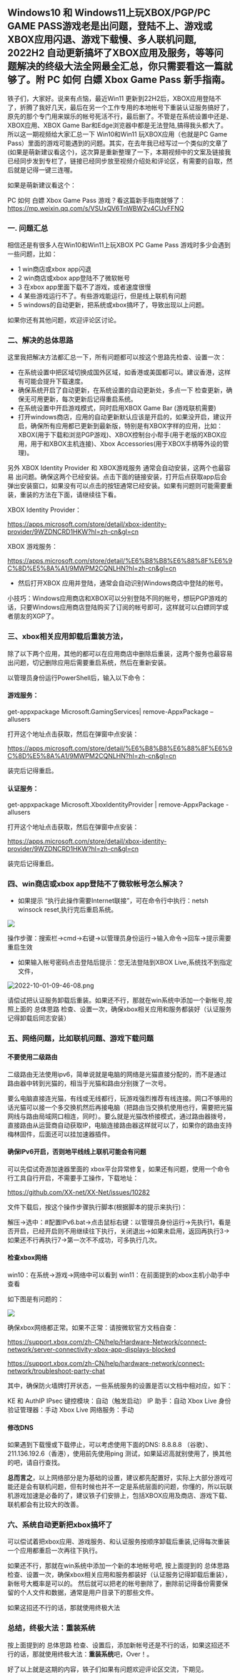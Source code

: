 ## Windows10 和 Windows11上玩XBOX/PGP/PC GAME PASS游戏老是出问题，登陆不上、游戏或XBOX应用闪退、游戏下载慢、多人联机问题, 2022H2 自动更新搞坏了XBOX应用及服务，等等问题解决的终级大法全网最全汇总，你只需要看这一篇就够了。附 PC 如何 白嫖 Xbox Game Pass 新手指南。


铁子们，大家好。说来有点恼，最近Win11 更新到22H2后，XBOX应用登陆不了，折腾了我好几天，最后在另一个工作专用的本地帐号下重装认证服务搞好了，原先的那个专门用来娱乐的帐号死活不行，最后删了。不管是在系统设置中还是、XBOX应用、XBOX Game Bar和Edge浏览器中都是无法登陆,搞得我头都大了。所以这一期视频给大家汇总一下 Win10和Win11 玩XBOX应用（也就是PC Game Pass）里面的游戏可能遇到的问题。其实，在去年我已经写过一个类似的文章了(如果是萌新建议看这个)，这次算是重新整理了一下，本期视频中的文案及链接我已经同步发到专栏了，链接已经同步放至视频介绍处和评论区，有需要的自取，然后就是记得一键三连喔。

如果是萌新建议看这个：

PC 如何 白嫖 Xbox Game Pass 游戏？看这篇新手指南就够了：https://mp.weixin.qq.com/s/VSUxQV6TnWBW2v4CUvFFNQ


### 一. 问题汇总

相信还是有很多人在Win10和Win11上玩XBOX PC Game Pass 游戏时多少会遇到一些问题，比如：

- 1 win商店或xbox app闪退
- 2 win商店或xbox app登陆不了微软帐号
- 3 在xbox app里面下载不了游戏，或者速度很慢
- 4 某些游戏运行不了。有些游戏能运行，但是线上联机有问题
- 5 windows的自动更新，把系统或xbox搞坏了，导致出现以上问题。

如果你还有其他问题，欢迎评论区讨论。

### 二、解决的总体思路

这里我把解决方法都汇总一下，所有问题都可以按这个思路先检查、设置一次：

- 在系统设置中把区域切换成国外区域，如香港或美国都可以。建议香港，这样有可能会提升下载速度。
- 确保系统开启了自动更新，在系统设置的自动更新处，多点一下 检查更新，确保无可用更新，每次更新后记得重启系统。
- 在系统设置中开启游戏模式，同时启用XBOX Game Bar (游戏联机需要)
- 打开windows商店，应用的自动更新默认应该是开启的，如果没开启，建议开启，确保所有应用都已更新到最新版，特别是有XBOX字样的应用，比如：XBOX(用于下载和浏览PGP游戏)、XBOX控制台小帮手(用于老版的XBOX应用，用于和XBOX主机连接)、Xbox Accessories(用于XBOX手柄等外设的管理)。

另外 XBOX Identity Provider 和 XBOX游戏服务 通常会自动安装，这两个也最容易 出问题。确保这两个已经安装。点击下面的链接安装，打开后点获取app后会弹出安装窗口，如果没有可以点击的按钮通常已经安装。如果有问题则可能需要重装，重装的方法在下面，请继续往下看。

XBOX Identity Provider：

https://apps.microsoft.com/store/detail/xbox-identity-provider/9WZDNCRD1HKW?hl=zh-cn&gl=cn

XBOX 游戏服务：

https://apps.microsoft.com/store/detail/%E6%B8%B8%E6%88%8F%E6%9C%8D%E5%8A%A1/9MWPM2CQNLHN?hl=zh-cn&gl=cn


- 然后打开XBOX 应用并登陆，通常会自动识别Windows商店中登陆的帐号。

小技巧：Windows应用商店和XBOX可以分别登陆不同的帐号，想玩PGP游戏的话，只要Windows应用商店登陆购买了订阅的帐号即可，这样就可以白嫖同学或者朋友的XGP了。


### 三、xbox相关应用卸载后重装方法，

除了以下两个应用，其他的都可以在应用商店中删除后重装，这两个服务也最容易出问题，切记删除应用后需要重启系统，然后在重新安装。

以管理员身份运行PowerShell后，输入以下命令：

#### 游戏服务：
get-appxpackage Microsoft.GamingServices| remove-AppxPackage –allusers

打开这个地址点击获取，然后在弹窗中点安装：

https://apps.microsoft.com/store/detail/%E6%B8%B8%E6%88%8F%E6%9C%8D%E5%8A%A1/9MWPM2CQNLHN?hl=zh-cn&gl=cn

装完后记得重启。

#### 认证服务：

get-appxpackage Microsoft.XboxIdentityProvider | remove-AppxPackage -allusers

打开这个地址点击获取，然后在弹窗中点安装：

https://apps.microsoft.com/store/detail/xbox-identity-provider/9WZDNCRD1HKW?hl=zh-cn&gl=cn

装完后记得重启。

### 四、win商店或xbox app登陆不了微软帐号怎么解决？

- 如果提示 “执行此操作需要Internet联接”，可在命令行中执行：netsh winsock reset,执行完后重启系统。

![](https://mmbiz.qpic.cn/mmbiz_png/zJnuvGvkHbbWg3dPzMcXtOZhbluBZmiasicck9dzsKhVcjAjJN2aFvHRjErQ3eVb19MraC6lCgEybR3Mg5IiaqXug/640?wx_fmt=png&wxfrom=5&wx_lazy=1&wx_co=1)

操作步骤：搜索栏->cmd->右键->以管理员身份运行->输入命令->回车->提示需要重启生效

- 如果输入帐号密码点击登陆后提示：您无法登陆到XBOX Live,系统找不到指定文件，

![](https://foruda.gitee.com/images/1664590611493444970/1a15ece5_325256.png "2022-10-01-09-46-08.png")

请偿试把认证服务卸载后重装。如果还不行，那就在win系统中添加一个新帐号,按照上面的 总体思路 检查、设置一次，确保xbox相关应用和服务都装好（认证服务记得卸载后同志安装）

### 五、网络问题，比如联机问题、游戏下载问题

#### 不要使用二级路由

二级路由无法使用ipv6，简单说就是电脑的网络是光猫直接分配的，而不是通过路由器中转到光猫的，相当于光猫和路由分别拨了一次号。

要么电脑直接连光猫，有线或无线都行，玩游戏强烈推荐有线连接。网口不够用的话光猫可以接一个多交换机然后再接电脑（把路由当交换机使用也行，需要把光猫网线与路由局域网口相连，同时）。要么就是光猫改桥接模式，通过路由器拨号，直接路由从运营商自动获取IP，电脑连接路由器这样就可以了，如果你的路由支持梅林固件，后面还可以挂加速器插件。


#### 确保IPv6开启，否则地平线线上联机可能会有问题

可以先偿试奇游加速器里面的 xbox平台异常修复，如果还有问题，使用一个命令行工具自行开启，不需要手工操作，下载地址：

https://github.com/XX-net/XX-Net/issues/10282

文件下载后，按这个操作步骤执行脚本(根据脚本的提示来执行)：

解压->选中：#配置IPv6.bat->点击鼠标右键：以管理员身份运行->先执行1，看是否开启，已经开启则不用继续往下执行，关闭退出->如果未启用，返回再执行3->如果还不行再执行7->第一次不不成功，可多执行几次。

#### 检查xbox网络

win10：在系统->游戏->网络中可以看到
win11：在前面提到的xbox主机小助手中查看

如下图是有问题的：

![](https://images.gitee.com/uploads/images/2021/0809/105852_bf01fe19_325256.png)


确保xbox网络都正常。如果不正常：请按微软官方文档自查：

https://support.xbox.com/zh-CN/help/Hardware-Network/connect-network/server-connectivity-xbox-app-displays-blocked

https://support.xbox.com/zh-CN/help/hardware-network/connect-network/troubleshoot-party-chat

其中，确保防火墙牌打开状态，一些系统服务的设置是否以文档中相对应，如下：

KE 和 AuthIP IPsec 键控模块：自动（触发启动）
IP 助手：自动
Xbox Live 身份验证管理器：手动
Xbox Live 网络服务：手动

#### 修改DNS

如果遇到下载慢或下载停止，可以考虑使用下面的DNS: 8.8.8.8 （谷歌）、211.136.192.6（香港），使用前先使用ping 测试，如果延迟高就别使用了，换其他的吧，请自行查找。

**总而言之**，以上网络部分是为基础的设置，建议都先配置好，实际上大部分游戏可能还是会有联机问题，但有时候也并不一定是系统层面的问题，你懂的，所以玩联机游戏加速是必备的了，建议铁子们安排上，包括XBOX应用及商店、游戏下载、联机都会有比较大的改善。

### 六、系统自动更新把xbox搞坏了

可以偿试着把xbox应用、游戏服务、和认证服务按顺序卸载后重装,记得每次重装一个应用都重启一次再往下执行。

如果还不行，那就在win系统中添加一个新的本地帐号吧, 按上面提到的 总体思路 检查、设置一次，确保xbox相关应用和服务都装好（认证服务记得卸载后重装），新帐号大概率是可以的。
然后就可以把老的帐号删除了，删除前记得备份需要保留的个人文件和数据，通常是用户目录下的那些文件。

如果这招还不行的话，那就使用终极大法

### 总结，终极大法：**重装系统**

按上面提到的 总体思路 检查、设置后，添加新帐号还是不行的话，如果这招还不行的话，那就使用终极大法：**重装系统**吧，Over！。

好了以上就是这期的内容，铁子们如果有问题欢迎评论区交流，下期见。

